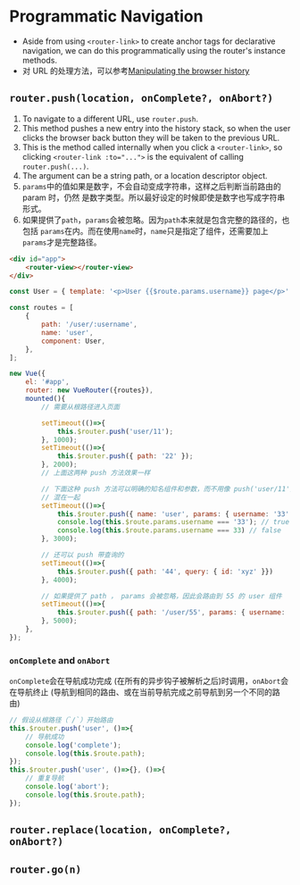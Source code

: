 # Programmatic Navigation

* Aside from using `<router-link>` to create anchor tags for declarative
navigation, we can do this programmatically using the router's instance methods.
* 对 URL 的处理方法，可以参考[Manipulating the browser history](https://developer.mozilla.org/en-US/docs/Web/API/History_API)


## `router.push(location, onComplete?, onAbort?)`
1. To navigate to a different URL, use `router.push`.
2. This method pushes a new entry into the history stack, so when the user
clicks the browser back button they will be taken to the previous URL.
3. This is the method called internally when you click a `<router-link>`, so
clicking `<router-link :to="...">` is the equivalent of calling
`router.push(...)`.
4. The argument can be a string path, or a location descriptor object.
5. `params`中的值如果是数字，不会自动变成字符串，这样之后判断当前路由的 param 时，仍然
是数字类型。所以最好设定的时候即使是数字也写成字符串形式。
6. 如果提供了`path`，`params`会被忽略。因为`path`本来就是包含完整的路径的，也包括
`params`在内。而在使用`name`时，`name`只是指定了组件，还需要加上`params`才是完整路径。

```html
<div id="app">
    <router-view></router-view>
</div>
```
```js
const User = { template: '<p>User {{$route.params.username}} page</p>' };

const routes = [
    {
        path: '/user/:username',
        name: 'user',
        component: User,
    },
];

new Vue({
    el: '#app',
    router: new VueRouter({routes}),
    mounted(){
        // 需要从根路径进入页面

        setTimeout(()=>{
            this.$router.push('user/11');
        }, 1000);
        setTimeout(()=>{
            this.$router.push({ path: '22' });
        }, 2000);
        // 上面这两种 push 方法效果一样

        // 下面这种 push 方法可以明确的知名组件和参数，而不用像 push('user/11') 这样
        // 混在一起
        setTimeout(()=>{
            this.$router.push({ name: 'user', params: { username: '33' }})
            console.log(this.$route.params.username === '33'); // true
            console.log(this.$route.params.username === 33) // false
        }, 3000);

        // 还可以 push 带查询的
        setTimeout(()=>{
            this.$router.push({ path: '44', query: { id: 'xyz' }})
        }, 4000);

        // 如果提供了 path ， params 会被忽略，因此会路由到 55 的 user 组件
        setTimeout(()=>{
            this.$router.push({ path: '/user/55', params: { username: '66' }})
        }, 5000);
    },
});
```

### `onComplete` and `onAbort`
`onComplete`会在导航成功完成 (在所有的异步钩子被解析之后)时调用，`onAbort`会在导航终止
 (导航到相同的路由、或在当前导航完成之前导航到另一个不同的路由)

```js
// 假设从根路径（`/`）开始路由
this.$router.push('user', ()=>{
    // 导航成功
    console.log('complete');
    console.log(this.$route.path);
});
this.$router.push('user', ()=>{}, ()=>{
    // 重复导航
    console.log('abort');
    console.log(this.$route.path);
});
```


## `router.replace(location, onComplete?, onAbort?)`


## `router.go(n)`
